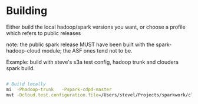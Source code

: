 <!---
  Licensed under the Apache License, Version 2.0 (the "License");
  you may not use this file except in compliance with the License.
  You may obtain a copy of the License at

   http://www.apache.org/licenses/LICENSE-2.0

  Unless required by applicable law or agreed to in writing, software
  distributed under the License is distributed on an "AS IS" BASIS,
  WITHOUT WARRANTIES OR CONDITIONS OF ANY KIND, either express or implied.
  See the License for the specific language governing permissions and
  limitations under the License. See accompanying LICENSE file.
-->

# Building

Either build the local hadoop/spark versions you want, or choose a profile which refers to public releases

note: the public spark release MUST have been built with the spark-hadoop-cloud module; the ASF ones
tend not to be.


Example: build with steve's s3a test config, hadoop trunk and cloudera spark build.

```bash

# Build locally
mi  -Phadoop-trunk   -Pspark-cdpd-master
mvt -Dcloud.test.configuration.file=/Users/stevel/Projects/sparkwork/cloud-test-configs/s3a.xml  -Phadoop-trunk   -Pspark-cdpd-master
 ```
